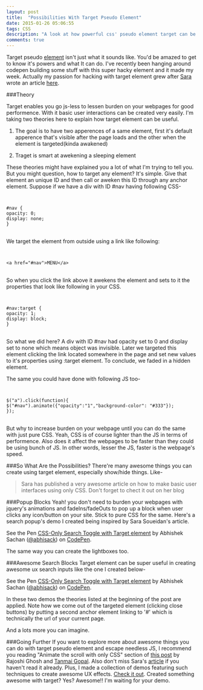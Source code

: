```yaml
---
layout: post
title:  "Possibilities With Target Pseudo Element"
date: 2015-01-26 05:06:55
tags: CSS
description: "A look at how powerful css' pseudo element target can be and how it can help you go js-less for littile user interactions like popping up a lightbox, show/hide nav bar etc."
comments: true
---
```


Target pseudo [element](http://dev.w3.org/csswg/selectors-4/#the-target-pseudo) isn't just what it sounds like. You'd be amazed to get to know it's powers and what It can do. I've recently been hanging around codepen building some stuff with this super hacky element and it made my week. Actually my passion for hacking with target element grew after [Sara](https://twitter.com/SaraSoueidan) wrote an article [here](http://blogs.adobe.com/dreamweaver/2015/01/using-the-css-target-selector-to-create-javascript-less-ui-effects.html).

###Theory

Target enables you go js-less to lessen burden on your webpages for good performence. With it basic user interactions can be created very easily.
I'm taking two theories here to explain how target element can be useful.

1.  <span class="highlight">The goal is to have two apperences of a same element, first it's default apperence that's visible after the page loads and the other when the element is targeted(kinda awakened)</span>

2. <span class="highlight"> Traget is smart at awekening a sleeping element</span>


These theories might have explained you a lot of what I'm trying to tell you. But you might question, how to target any element? It's simple. Give that element an unique ID and then call or aweken this ID through any anchor element.
Suppose if we have a div with ID #nav having following CSS-

<pre>
<code class="language-css">

#nav {
opacity: 0;
display: none;
}
</code>
</pre>

We target the element from outside using a link like following:

<pre>
<code class="language-markup">

&lt;a href="#nav">MENU&lt;/a>
</code>
</pre>

So when you click the link above it awekens the element and sets to it the properties that look like following in your CSS.

<pre class="line-numbers">
<code class="line-numbers language-css">

#nav:target {
opacity: 1;
display: block;
}
</code>
</pre>

So what we did here? A div with ID #nav had opacity set to 0 and display set to none which means object was invisible. Later we targeted this element clicking the link located somewhere in the page and set new values to it's properties using :target element. To conclude, we faded in a hidden element.


The same you could have done with following JS too-

<pre>
<code class="language-javascript">

$("a").click(function){
$("#nav").animate({"opacity":"1","background-color": "#333"});
});
</code>
</pre>

But why to increase burden on your webpage until you can do the same with just pure CSS. Yeah, CSS is of course lighter than the JS in terms of performence. Also does it affect the webpages to be faster than they could be using bunch of JS. In other words, lesser the JS, faster is the webpage's speed.

###So What Are the Possibilities?
There're many awesome things you can create using target element, especially show/hide things. Like-

> Sara has published a very awesome article on how to make basic user interfaces using only CSS. Don't forget to chect it out on her blog

###Popup Blocks
Yeah! you don't need to burden your webpages with jquery's animations and fadeIns/fadeOuts to pop up a block when user clicks any icon/button on your site. Stick to pure CSS for the same.
Here's a search popup's demo I created being inspired by Sara Soueidan's article.

<p data-height="268" data-theme-id="0" data-slug-hash="KwqNbv" data-default-tab="result" data-user="abhisack" class='codepen'>See the Pen <a href='http://codepen.io/abhisack/pen/KwqNbv/'>CSS-Only Search Toggle with Target element</a> by Abhishek Sachan (<a href='http://codepen.io/abhisack'>@abhisack</a>) on <a href='http://codepen.io'>CodePen</a>.</p>
<script async src="//assets.codepen.io/assets/embed/ei.js"></script>

The same way you can create the lightboxes too.

###Awesome Search Blocks
Target element can be super useful in creating awesome ux search inputs like the one I created below-

<p data-height="268" data-theme-id="0" data-slug-hash="MYoELr" data-default-tab="result" data-user="abhisack" class='codepen'>See the Pen <a href='http://codepen.io/abhisack/pen/MYoELr/'>CSS-Only Search Toggle with Target element</a> by Abhishek Sachan (<a href='http://codepen.io/abhisack'>@abhisack</a>) on <a href='http://codepen.io'>CodePen</a>.</p>
<script async src="//assets.codepen.io/assets/embed/ei.js"></script>

In these two demos the theories listed at the beginning of the post are applied. Note how we come out of the targeted element (clicking close buttons) by putting a second anchor element linking to '#' which is technically the url of your current page.

And a lots more you can imagine.

###Going Further
If you want to explore more about awesome things you can do with target pseudo element and escape needless JS, I recommend you reading "Animate the scroll with only CSS" section of [this post](http://css-tricks.com/tour-performant-responsive-css-site/) by Rajoshi Ghosh and [Tanmai Gopal](http://codepen.io/tanmaig). Also don't miss Sara's [article](http://blogs.adobe.com/dreamweaver/2015/01/using-the-css-target-selector-to-create-javascript-less-ui-effects.html) if you haven't read it already. Plus, I made a collection of demos featuring such techniques to create awesome UX effects. [Check it out](http://codepen.io/collection/ABNaPw).
Created something awesome with target? Yes? Awesome!! I'm waiting for your demo.






